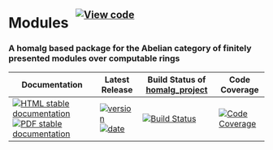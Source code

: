 <!-- BEGIN HEADER -->
# Modules&ensp;<sup><sup>[![View code][code-img]][code-url]</sup></sup>

### A homalg based package for the Abelian category of finitely presented modules over computable rings

| Documentation | Latest Release | Build Status of [homalg_project](/../../) | Code Coverage |
| ------------- | -------------- | ------------ | ------------- |
| [![HTML stable documentation][html-img]][html-url] [![PDF stable documentation][pdf-img]][pdf-url] | [![version][version-img]][version-url] [![date][date-img]][date-url] | [![Build Status][tests-img]][tests-url] | [![Code Coverage][codecov-img]][codecov-url] |

<!-- END HEADER -->
<!-- BEGIN FOOTER -->
[html-img]: https://img.shields.io/badge/🔗%20HTML-stable-blue.svg
[html-url]: https://homalg-project.github.io/homalg_project/Modules/doc/chap0_mj.html

[pdf-img]: https://img.shields.io/badge/🔗%20PDF-stable-blue.svg
[pdf-url]: https://homalg-project.github.io/homalg_project/Modules/download_pdf.html

[version-img]: https://img.shields.io/endpoint?url=https://homalg-project.github.io/homalg_project/Modules/badge_version.json&label=🔗%20version&color=yellow
[version-url]: https://homalg-project.github.io/homalg_project/Modules/view_release.html

[date-img]: https://img.shields.io/endpoint?url=https://homalg-project.github.io/homalg_project/Modules/badge_date.json&label=🔗%20released%20on&color=yellow
[date-url]: https://homalg-project.github.io/homalg_project/Modules/view_release.html

[tests-img]: https://github.com/homalg-project/homalg_project/actions/workflows/Tests.yml/badge.svg?branch=master
[tests-url]: https://github.com/homalg-project/homalg_project/actions/workflows/Tests.yml?query=branch%3Amaster

[codecov-img]: https://codecov.io/gh/homalg-project/homalg_project/branch/master/graph/badge.svg?flag=Modules
[codecov-url]: https://codecov.io/gh/homalg-project/homalg_project/tree/master/Modules

[code-img]: https://img.shields.io/badge/-View%20code-blue?logo=github
[code-url]: https://github.com/homalg-project/homalg_project/tree/master/Modules#top
<!-- END FOOTER -->
